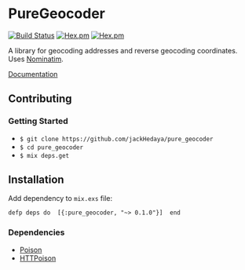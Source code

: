 # PureGeocoder
[![Build Status](https://travis-ci.org/jackHedaya/pure_geocoder.svg?branch=master)](https://travis-ci.org/jackHedaya/pure_geocoder)
[![Hex.pm](https://img.shields.io/hexpm/v/pure_geocoder.svg)](https://hex.pm/packages/pure_geocoder)
[![Hex.pm](https://img.shields.io/hexpm/dt/pure_geocoder.svg)](https://hex.pm/packages/pure_geocoder)

A library for geocoding addresses and reverse geocoding coordinates. Uses <a href="https://github.com/openstreetmap/Nominatim">Nominatim</a>.

<a href="https://hexdocs.pm/pure_geocoder/PureGeocoder.html">Documentation</a>

## Contributing
### Getting Started
+ `$ git clone https://github.com/jackHedaya/pure_geocoder`
+ `$ cd pure_geocoder`
+ `$ mix deps.get`

## Installation
Add dependency to `mix.exs` file:

`defp deps do 
   [{:pure_geocoder, "~> 0.1.0"}] 
end`

### Dependencies
+ <a href="https://github.com/devinus/poison">Poison</a>
+ <a href="https://github.com/edgurgel/httpoison">HTTPoison</a>
